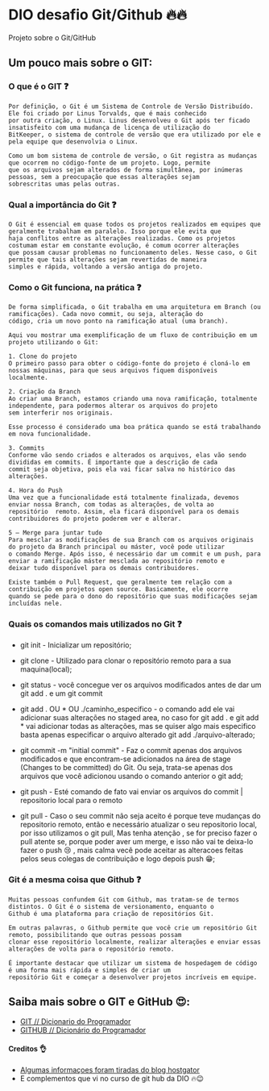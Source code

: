 # DIO desafio Git/Github 🔥🔥
Projeto sobre o Git/GitHub

## Um pouco mais sobre o GIT:
### O que é o GIT ❓
    Por definição, o Git é um Sistema de Controle de Versão Distribuído. Ele foi criado por Linus Torvalds, que é mais conhecido 
    por outra criação, o Linux. Linus desenvolveu o Git após ter ficado insatisfeito com uma mudança de licença de utilização do 
    BitKeeper, o sistema de controle de versão que era utilizado por ele e pela equipe que desenvolvia o Linux.

    Como um bom sistema de controle de versão, o Git registra as mudanças que ocorrem no código-fonte de um projeto. Logo, permite 
    que os arquivos sejam alterados de forma simultânea, por inúmeras pessoas, sem a preocupação que essas alterações sejam 
    sobrescritas umas pelas outras.


### Qual a importância do Git ❓
    O Git é essencial em quase todos os projetos realizados em equipes que geralmente trabalham em paralelo. Isso porque ele evita que 
    haja conflitos entre as alterações realizadas. Como os projetos costumam estar em constante evolução, é comum ocorrer alterações 
    que possam causar problemas no funcionamento deles. Nesse caso, o Git permite que tais alterações sejam revertidas de maneira 
    simples e rápida, voltando a versão antiga do projeto.

### Como o Git funciona, na prática ❓
    De forma simplificada, o Git trabalha em uma arquitetura em Branch (ou ramificações). Cada novo commit, ou seja, alteração do 
    código, cria um novo ponto na ramificação atual (uma branch).

    Aqui vou mostrar uma exemplificação de um fluxo de contribuição em um projeto utilizando o Git:

    1. Clone do projeto
    O primeiro passo para obter o código-fonte do projeto é cloná-lo em nossas máquinas, para que seus arquivos fiquem disponíveis 
    localmente.

    2. Criação da Branch
    Ao criar uma Branch, estamos criando uma nova ramificação, totalmente independente, para podermos alterar os arquivos do projeto 
    sem interferir nos originais.

    Esse processo é considerado uma boa prática quando se está trabalhando em nova funcionalidade.

    3. Commits
    Conforme vão sendo criados e alterados os arquivos, elas vão sendo divididas em commits. É importante que a descrição de cada 
    commit seja objetiva, pois ela vai ficar salva no histórico das alterações.

    4. Hora do Push
    Uma vez que a funcionalidade está totalmente finalizada, devemos enviar nossa Branch, com todas as alterações, de volta ao 
    repositório  remoto. Assim, ela ficará disponível para os demais contribuidores do projeto poderem ver e alterar.

    5 – Merge para juntar tudo
    Para mesclar as modificações de sua Branch com os arquivos originais do projeto da Branch principal ou máster, você pode utilizar 
    o comando Merge. Após isso, é necessário dar um commit e um push, para enviar a ramificação máster mesclada ao repositório remoto e 
    deixar tudo disponível para os demais contribuidores.

    Existe também o Pull Request, que geralmente tem relação com a contribuição em projetos open source. Basicamente, ele ocorre 
    quando se pede para o dono do repositório que suas modificações sejam incluídas nele.

### Quais os comandos mais utilizados no Git ❓
 - git init - Inicializar um repositório;

 - git clone - Utilizado para clonar o repositório remoto para a sua maquina(local);

 - git status - você concegue ver os arquivos modificados antes de dar um git add . e um git commit  

 - git add . OU * OU ./caminho_especifico - o comando add ele vai adicionar suas alterações no staged area, no caso for git add . e git add * vai adicionar todas as alterações, mas se quiser algo mais especifico basta apenas especificar o arquivo alterado git add ./arquivo-alterado;

 - git commit -m "initial commit" - Faz o commit apenas dos arquivos modificados e que encontram-se adicionados na área de stage (Changes to be committed) do Git. Ou seja, trata-se apenas dos arquivos que você adicionou usando o comando anterior o git add; 

- git push - Esté comando de fato vai enviar os arquivos do commit | repositorio local para o remoto

 - git pull - Caso o seu commit não seja aceito é porque teve mudanças do repositorio remoto, então e necessário atualizar o seu repositorio local, por isso utilizamos o git pull, Mas tenha atenção , se for preciso fazer o pull atente se, porque poder aver um merge, e isso não vai te deixa-lo fazer o push 😢 , mais calma vecê pode aceitar as alteracoes feitas pelos seus colegas de contribuição e logo depois push 😁;

 ### Git é a mesma coisa que Github ❓
    Muitas pessoas confundem Git com Github, mas tratam-se de termos distintos. O Git é o sistema de versionamento, enquanto o 
    Github é uma plataforma para criação de repositórios Git.

    Em outras palavras, o Github permite que você crie um repositório Git remoto, possibilitando que outras pessoas possam 
    clonar esse repositório localmente, realizar alterações e enviar essas alterações de volta para o repositório remoto.

    É importante destacar que utilizar um sistema de hospedagem de código é uma forma mais rápida e simples de criar um 
    repositório Git e começar a desenvolver projetos incríveis em equipe.

## Saiba mais sobre o GIT e GitHub 😍:
- [GIT // Dicionario do Programador](https://www.youtube.com/watch?v=za5KWZ5pRag&t=5s)
- [GITHUB // Dicionário do Programador](https://www.youtube.com/watch?v=myQuetgSEsY)

#### Creditos 👌
- [Algumas informaçoes foram tiradas do blog hostgator](https://www.hostgator.com.br/blog/git-o-sistema-de-controle/) 
- E complementos que vi no curso de git hub da DIO 🔥😉
